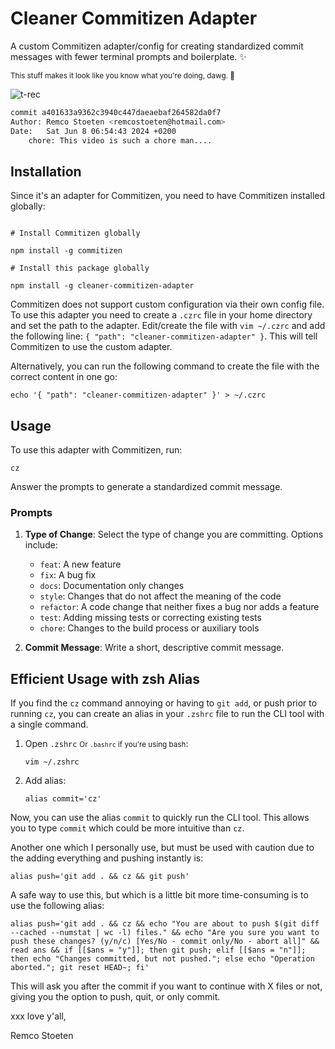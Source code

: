 # Cleaner Commitizen Adapter

A custom Commitizen adapter/config for creating standardized commit messages with fewer terminal prompts and boilerplate. ✨

<small>This stuff makes it look like you know what you're doing, dawg. 👀</small>

![t-rec](https://github.com/remcostoeten/custom-commitizen-adapter/assets/57683378/2b6d5499-36b6-471e-9f80-c79a4d8b5a03)

```bash
commit a401633a9362c3940c447daeaebaf264582da0f7
Author: Remco Stoeten <remcostoeten@hotmail.com>
Date:   Sat Jun 8 06:54:43 2024 +0200
    chore: This video is such a chore man....
```

## Installation

Since it's an adapter for Commitizen, you need to have Commitizen installed globally:

```

# Install Commitizen globally

npm install -g commitizen

# Install this package globally

npm install -g cleaner-commitizen-adapter
```

Commitizen does not support custom configuration via their own config file. To use this adapter you need to create a `.czrc` file in your home directory and set the path to the adapter. Edit/create the file with `vim ~/.czrc` and add the following line: `{ "path": "cleaner-commitizen-adapter" }`. This will tell Commitizen to use the custom adapter.

Alternatively, you can run the following command to create the file with the correct content in one go:

```
echo '{ "path": "cleaner-commitizen-adapter" }' > ~/.czrc
```

## Usage

To use this adapter with Commitizen, run:

```
cz
```

Answer the prompts to generate a standardized commit message.

### Prompts

1. **Type of Change**: Select the type of change you are committing. Options include:

   - `feat`: A new feature
   - `fix`: A bug fix
   - `docs`: Documentation only changes
   - `style`: Changes that do not affect the meaning of the code
   - `refactor`: A code change that neither fixes a bug nor adds a feature
   - `test`: Adding missing tests or correcting existing tests
   - `chore`: Changes to the build process or auxiliary tools

2. **Commit Message**: Write a short, descriptive commit message.

## Efficient Usage with zsh Alias

If you find the `cz` command annoying or having to `git add`, or push prior to running `cz`, you can create an alias in your `.zshrc` file to run the CLI tool with a single command.

1. Open `.zshrc` <small>Or `.bashrc` if you're using bash</small>:

   ```
   vim ~/.zshrc
   ```

2. Add alias:

   ```
   alias commit='cz'
   ```

Now, you can use the alias `commit` to quickly run the CLI tool. This allows you to type `commit` which could be more intuitive than `cz`.

Another one which I personally use, but must be used with caution due to the adding everything and pushing instantly is:

```
alias push='git add . && cz && git push'
```

A safe way to use this, but which is a little bit more time-consuming is to use the following alias:

```
alias push='git add . && cz && echo "You are about to push $(git diff --cached --numstat | wc -l) files." && echo "Are you sure you want to push these changes? (y/n/c) [Yes/No - commit only/No - abort all]" && read ans && if [[$ans = "y"]]; then git push; elif [[$ans = "n"]]; then echo "Changes committed, but not pushed."; else echo "Operation aborted."; git reset HEAD~; fi'
```

This will ask you after the commit if you want to continue with X files or not, giving you the option to push, quit, or only commit.

xxx love y'all,

Remco Stoeten
